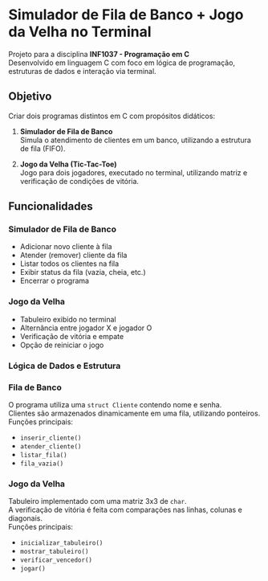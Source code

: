 # Simulador de Fila de Banco + Jogo da Velha no Terminal

Projeto para a disciplina **INF1037 - Programação em C**  
Desenvolvido em linguagem C com foco em lógica de programação, estruturas de dados e interação via terminal.


## Objetivo

Criar dois programas distintos em C com propósitos didáticos:

1. **Simulador de Fila de Banco**  
   Simula o atendimento de clientes em um banco, utilizando a estrutura de fila (FIFO).

2. **Jogo da Velha (Tic-Tac-Toe)**  
   Jogo para dois jogadores, executado no terminal, utilizando matriz e verificação de condições de vitória.

## Funcionalidades

### Simulador de Fila de Banco
- Adicionar novo cliente à fila
- Atender (remover) cliente da fila
- Listar todos os clientes na fila
- Exibir status da fila (vazia, cheia, etc.)
- Encerrar o programa

### Jogo da Velha
- Tabuleiro exibido no terminal
- Alternância entre jogador X e jogador O
- Verificação de vitória e empate
- Opção de reiniciar o jogo

### Lógica de Dados e Estrutura

### Fila de Banco
O programa utiliza uma `struct Cliente` contendo nome e senha.  
Clientes são armazenados dinamicamente em uma fila, utilizando ponteiros.  
Funções principais:
- `inserir_cliente()`
- `atender_cliente()`
- `listar_fila()`
- `fila_vazia()`

### Jogo da Velha
Tabuleiro implementado com uma matriz 3x3 de `char`.  
A verificação de vitória é feita com comparações nas linhas, colunas e diagonais.  
Funções principais:
- `inicializar_tabuleiro()`
- `mostrar_tabuleiro()`
- `verificar_vencedor()`
- `jogar()`

